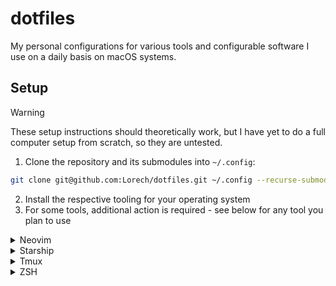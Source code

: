 # dotfiles

My personal configurations for various tools and configurable software I use on a daily basis on macOS systems.

## Setup

> [!WARNING]
> These setup instructions should theoretically work, but I have yet to do a full computer setup from scratch, so they are untested.

1. Clone the repository and its submodules into `~/.config`:

```sh
git clone git@github.com:Lorech/dotfiles.git ~/.config --recurse-submodules
```

2. Install the respective tooling for your operating system
3. For some tools, additional action is required - see below for any tool you plan to use

<details>
<summary>Neovim</summary>

Development plugins (LSP and code formatting) are split between different computers, allowing installation and configuration only for languages that are required on a specific computer, as my personal and my work needs may be different.

The main configuration happens inside `nvim/lua/plugins/{conform,lsp}/init.lua`, which loads one of the nearby configuration based on the running computer's hostname, which allows it to be extensible and flexible.

Neovim is configured to use GitHub Copilot using [Code Companion](https://github.com/olimorris/codecompanion.nvim) via [`copilot.lua`](https://github.com/olimorris/codecompanion.nvim). For this integration to work, you must have a GitHub account with an active subscription to Copilot, and authorize the plugin to use your subscription when first launching Neovim:

```sh
:Copilot auth
```
</details>

<details>
<summary>Starship</summary>

Currently undocumented.

TLDR: Configure your shell to use Starship
</details>

<details>
<summary>Tmux</summary>

Currently undocumented.

TLDR: Install Tmux Plugin Manager
</details>

<details>
<summary>ZSH</summary>

The ZSH configuration uses [`oh-my-zsh`](https://github.com/ohmyzsh/ohmyzsh), which needs to be manually installed before it can be used. Follow the installation instructions in the README file at the linked repository. Once installed, the ZSH configuration can be symlinked for use on the system:

```sh
ln -s ~/.config/.zshrc ~/.zshrc
```

Any plugins that are installed to be used together with `oh-my-zsh` should be cloned with the existing Git submodules in the repository, and should therefore work out of the box.

In addition to `oh-my-zsh`, [`eza`](https://github.com/eza-community/eza) has been aliased as a replacement for the native `ls` command, and must be installed based on the install instructions from their README.
</details>

